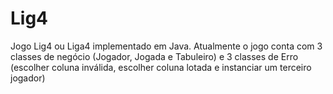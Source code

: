 # Lig4
Jogo Lig4 ou Liga4 implementado em Java.
Atualmente o jogo conta com 3 classes de negócio (Jogador, Jogada e Tabuleiro) e 3 classes de Erro (escolher coluna inválida, escolher coluna lotada e instanciar um terceiro jogador)
